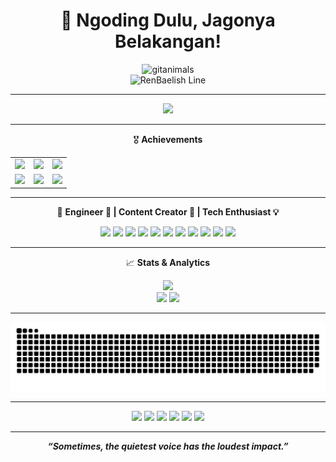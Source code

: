 <h1 align="center">👋 Ngoding Dulu, Jagonya Belakangan!</h1>

<p align="center">
  <img
    src="https://render.gitanimals.org/guilds/677307030294064177/draw"
    width="600"
    height="300"
    alt="gitanimals"
  />
  <br />
  <img
    src="https://render.gitanimals.org/lines/RenBaelish"
    width="600"
    height="120"
    alt="RenBaelish Line"
  />
</p>

---

<div align="center">
  <img src="https://komarev.com/ghpvc/?username=RenBaelish&label=Profile+Views&color=blueviolet&style=flat" />
</div>

---

<div align="center">

🎖️ <strong>Achievements</strong>

<table>
  <tr>
    <td><img src="https://img.shields.io/badge/Followers-Super_Celebrity_4.2kpt-ff69b4?style=for-the-badge&logo=github" /></td>
    <td><img src="https://img.shields.io/badge/Stars-High_Stargazer_1.2kpt-yellow?style=for-the-badge&logo=github" /></td>
    <td><img src="https://img.shields.io/badge/PullRequest-Super_Puller_390pt-brightgreen?style=for-the-badge&logo=github" /></td>
  </tr>
  <tr>
    <td><img src="https://img.shields.io/badge/Repositories-Super_Repo_Creator_83pt-blue?style=for-the-badge&logo=github" /></td>
    <td><img src="https://img.shields.io/badge/Experience-Experienced_Dev_24pt-orange?style=for-the-badge&logo=github" /></td>
    <td><img src="https://img.shields.io/badge/Reviews-Unknown_0pt-lightgrey?style=for-the-badge&logo=github" /></td>
  </tr>
</table>

</div>

---

<div align="center">

🧠 <strong>Engineer 🚀 | Content Creator 🎥 | Tech Enthusiast 💡</strong>

</div>

<p align="center">
  <img src="https://img.shields.io/badge/ESP32-blue?style=for-the-badge" />
  <img src="https://img.shields.io/badge/FreeRTOS-00599C?style=for-the-badge" />
  <img src="https://img.shields.io/badge/Raspberry%20Pi-c1443e?style=for-the-badge&logo=raspberrypi&logoColor=white" />
  <img src="https://img.shields.io/badge/Python-3776AB?style=for-the-badge&logo=python&logoColor=white" />
  <img src="https://img.shields.io/badge/AI-FFCC00?style=for-the-badge" />
  <img src="https://img.shields.io/badge/JavaScript-F7DF1E?style=for-the-badge&logo=javascript&logoColor=black" />
  <img src="https://img.shields.io/badge/Docker-2496ED?style=for-the-badge&logo=docker&logoColor=white" />
  <img src="https://img.shields.io/badge/Next.js-000000?style=for-the-badge&logo=nextdotjs&logoColor=white" />
  <img src="https://img.shields.io/badge/Linux-FCC624?style=for-the-badge&logo=linux&logoColor=black" />
  <img src="https://img.shields.io/badge/Kali_Linux-557C94?style=for-the-badge&logo=kalilinux&logoColor=white" />
  <img src="https://img.shields.io/badge/Data_Science-4B8BBE?style=for-the-badge&logo=databricks&logoColor=white" />
</p>

---

<div align="center">

📈 <strong>Stats & Analytics</strong>

<img src="https://github-profile-trophy.vercel.app/?username=RenBaelish&theme=radical&margin-w=10&row=2&column=3" />

<br />

<img src="https://github-readme-stats.vercel.app/api?username=RenBaelish&show_icons=true&theme=midnight-purple&hide_title=true&count_private=true" width="48%" />
<img src="https://github-readme-stats.vercel.app/api/top-langs/?username=RenBaelish&layout=compact&theme=midnight-purple&hide_title=true" width="48%" />

</div>

---

<p align="center">
  <img src="https://github.com/platane/snk/raw/output/github-contribution-grid-snake.svg" alt="snake" />
</p>

---

<div align="center">
  <a href="https://github.com/RenBaelish"><img src="https://img.shields.io/badge/-GitHub-181717?logo=github&style=flat" /></a>
  <a href="https://youtube.com/@rapiimv7240"><img src="https://img.shields.io/badge/-YouTube-FF0000?logo=youtube&style=flat" /></a>
  <a href="https://www.tiktok.com/@rennbaelish"><img src="https://img.shields.io/badge/-TikTok-black?logo=tiktok&style=flat" /></a>
  <a href="https://www.instagram.com/owl.rapii/"><img src="https://img.shields.io/badge/-Instagram-E4405F?logo=instagram&style=flat" /></a>
  <a href="https://open.spotify.com/user/315trdsemxcykz2cbxcqi4xsproy"><img src="https://img.shields.io/badge/-Spotify-1DB954?logo=spotify&style=flat" /></a>
  <a href="https://soundcloud.com/rapii-mp4-audio"><img src="https://img.shields.io/badge/-SoundCloud-FF5500?logo=soundcloud&style=flat" /></a>
</div>

---

<p align="center">
  <em><strong>“Sometimes, the quietest voice has the loudest impact.”</strong></em>
</p>

